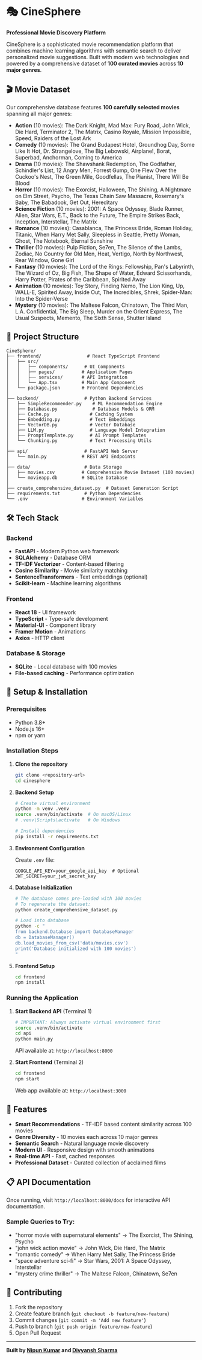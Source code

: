 # 🎭 CineSphere

**Professional Movie Discovery Platform**

CineSphere is a sophisticated movie recommendation platform that combines machine learning algorithms with semantic search to deliver personalized movie suggestions. Built with modern web technologies and powered by a comprehensive dataset of **100 curated movies** across **10 major genres**.

## 🎬 Movie Dataset

Our comprehensive database features **100 carefully selected movies** spanning all major genres:

- **Action** (10 movies): The Dark Knight, Mad Max: Fury Road, John Wick, Die Hard, Terminator 2, The Matrix, Casino Royale, Mission Impossible, Speed, Raiders of the Lost Ark
- **Comedy** (10 movies): The Grand Budapest Hotel, Groundhog Day, Some Like It Hot, Dr. Strangelove, The Big Lebowski, Airplane!, Borat, Superbad, Anchorman, Coming to America  
- **Drama** (10 movies): The Shawshank Redemption, The Godfather, Schindler's List, 12 Angry Men, Forrest Gump, One Flew Over the Cuckoo's Nest, The Green Mile, Goodfellas, The Pianist, There Will Be Blood
- **Horror** (10 movies): The Exorcist, Halloween, The Shining, A Nightmare on Elm Street, Psycho, The Texas Chain Saw Massacre, Rosemary's Baby, The Babadook, Get Out, Hereditary
- **Science Fiction** (10 movies): 2001: A Space Odyssey, Blade Runner, Alien, Star Wars, E.T., Back to the Future, The Empire Strikes Back, Inception, Interstellar, The Matrix
- **Romance** (10 movies): Casablanca, The Princess Bride, Roman Holiday, Titanic, When Harry Met Sally, Sleepless in Seattle, Pretty Woman, Ghost, The Notebook, Eternal Sunshine
- **Thriller** (10 movies): Pulp Fiction, Se7en, The Silence of the Lambs, Zodiac, No Country for Old Men, Heat, Vertigo, North by Northwest, Rear Window, Gone Girl
- **Fantasy** (10 movies): The Lord of the Rings: Fellowship, Pan's Labyrinth, The Wizard of Oz, Big Fish, The Shape of Water, Edward Scissorhands, Harry Potter, Pirates of the Caribbean, Spirited Away
- **Animation** (10 movies): Toy Story, Finding Nemo, The Lion King, Up, WALL-E, Spirited Away, Inside Out, The Incredibles, Shrek, Spider-Man: Into the Spider-Verse
- **Mystery** (10 movies): The Maltese Falcon, Chinatown, The Third Man, L.A. Confidential, The Big Sleep, Murder on the Orient Express, The Usual Suspects, Memento, The Sixth Sense, Shutter Island

## 📂 Project Structure

```
CineSphere/
├── frontend/                 # React TypeScript Frontend
│   ├── src/
│   │   ├── components/      # UI Components
│   │   ├── pages/          # Application Pages
│   │   ├── services/       # API Integration
│   │   └── App.tsx         # Main App Component
│   └── package.json        # Frontend Dependencies
│
├── backend/                 # Python Backend Services
│   ├── SimpleRecommender.py    # ML Recommendation Engine
│   ├── Database.py             # Database Models & ORM
│   ├── Cache.py               # Caching System
│   ├── Embedding.py           # Text Embeddings
│   ├── VectorDB.py            # Vector Database
│   ├── LLM.py                 # Language Model Integration
│   ├── PromptTemplate.py      # AI Prompt Templates
│   └── Chunking.py            # Text Processing Utils
│
├── api/                     # FastAPI Web Server
│   └── main.py             # REST API Endpoints
│
├── data/                    # Data Storage
│   ├── movies.csv          # Comprehensive Movie Dataset (100 movies)
│   └── movieapp.db         # SQLite Database
│
├── create_comprehensive_dataset.py  # Dataset Generation Script
├── requirements.txt         # Python Dependencies
└── .env                    # Environment Variables
```

## 🛠️ Tech Stack

### Backend
- **FastAPI** - Modern Python web framework
- **SQLAlchemy** - Database ORM
- **TF-IDF Vectorizer** - Content-based filtering
- **Cosine Similarity** - Movie similarity matching
- **SentenceTransformers** - Text embeddings (optional)
- **Scikit-learn** - Machine learning algorithms

### Frontend
- **React 18** - UI framework
- **TypeScript** - Type-safe development
- **Material-UI** - Component library
- **Framer Motion** - Animations
- **Axios** - HTTP client

### Database & Storage
- **SQLite** - Local database with 100 movies
- **File-based caching** - Performance optimization

## 🚀 Setup & Installation

### Prerequisites
- Python 3.8+
- Node.js 16+
- npm or yarn

### Installation Steps

1. **Clone the repository**
   ```bash
   git clone <repository-url>
   cd cinesphere
   ```

2. **Backend Setup**
   ```bash
   # Create virtual environment
   python -m venv .venv
   source .venv/bin/activate  # On macOS/Linux
   # .venv\Scripts\activate   # On Windows
   
   # Install dependencies
   pip install -r requirements.txt
   ```

3. **Environment Configuration**
   
   Create `.env` file:
   ```env
   GOOGLE_API_KEY=your_google_api_key  # Optional
   JWT_SECRET=your_jwt_secret_key
   ```

4. **Database Initialization**
   ```bash
   # The database comes pre-loaded with 100 movies
   # To regenerate the dataset:
   python create_comprehensive_dataset.py
   
   # Load into database
   python -c "
   from backend.Database import DatabaseManager
   db = DatabaseManager()
   db.load_movies_from_csv('data/movies.csv')
   print('Database initialized with 100 movies')
   "
   ```

5. **Frontend Setup**
   ```bash
   cd frontend
   npm install
   ```

### Running the Application

1. **Start Backend API** (Terminal 1)
   ```bash
   # IMPORTANT: Always activate virtual environment first
   source .venv/bin/activate
   cd api
   python main.py
   ```
   API available at: `http://localhost:8000`

2. **Start Frontend** (Terminal 2)
   ```bash
   cd frontend
   npm start
   ```
   Web app available at: `http://localhost:3000`

## 🎯 Features

- **Smart Recommendations** - TF-IDF based content similarity across 100 movies
- **Genre Diversity** - 10 movies each across 10 major genres
- **Semantic Search** - Natural language movie discovery
- **Modern UI** - Responsive design with smooth animations
- **Real-time API** - Fast, cached responses
- **Professional Dataset** - Curated collection of acclaimed films

## 📋 API Documentation

Once running, visit `http://localhost:8000/docs` for interactive API documentation.

### Sample Queries to Try:
- "horror movie with supernatural elements" → The Exorcist, The Shining, Psycho
- "john wick action movie" → John Wick, Die Hard, The Matrix
- "romantic comedy" → When Harry Met Sally, The Princess Bride
- "space adventure sci-fi" → Star Wars, 2001: A Space Odyssey, Interstellar
- "mystery crime thriller" → The Maltese Falcon, Chinatown, Se7en

## 🤝 Contributing

1. Fork the repository
2. Create feature branch (`git checkout -b feature/new-feature`)
3. Commit changes (`git commit -m 'Add new feature'`)
4. Push to branch (`git push origin feature/new-feature`)
5. Open Pull Request

---

**Built by [Nipun Kumar](https://www.linkedin.com/in/nipunkumar01/) and [Divyansh Sharma](https://www.linkedin.com/in/divyansh-sharma-b4793026b?utm_source=share&utm_campaign=share_via&utm_content=profile&utm_medium=android_app)** 